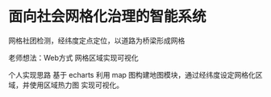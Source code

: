 # 面向社会网格化治理的智能系统



网格社团检测，经纬度定点定位，以道路为桥梁形成网格

老师想法：Web方式 网格区域实现可视化

个人实现思路 基于 echarts 利用 map 图构建地图模块，通过经纬度设定网格化区域，并使用区域热力图 实现可视化。